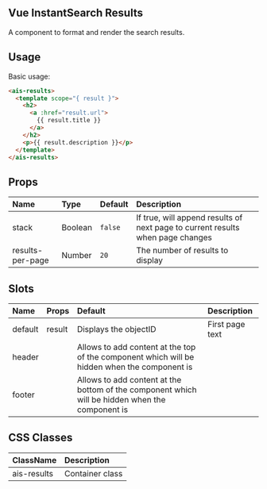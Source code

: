 Vue InstantSearch Results
---

A component to format and render the search results.

## Usage

Basic usage:

```html
<ais-results>
  <template scope="{ result }">
    <h2>
      <a :href="result.url">
        {{ result.title }}
      </a>
    </h2>
    <p>{{ result.description }}</p>
  </template>
</ais-results>
```

## Props

| Name             | Type    | Default | Description                                                                    |
|:-----------------|:--------|:--------|:-------------------------------------------------------------------------------|
| stack            | Boolean | `false` | If true, will append results of next page to current results when page changes |
| results-per-page | Number  | `20`    | The number of results to display                                               |


## Slots

| Name    | Props  | Default                                                                                         | Description     |
|:--------|:-------|:------------------------------------------------------------------------------------------------|:----------------|
| default | result | Displays the objectID                                                                           | First page text |
| header  |        | Allows to add content at the top of the component which will be hidden when the component is    |                 |
| footer  |        | Allows to add content at the bottom of the component which will be hidden when the component is |                 |

## CSS Classes

| ClassName   | Description     |
|:------------|:----------------|
| ais-results | Container class |
